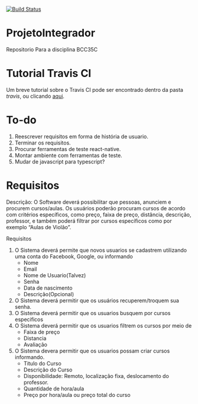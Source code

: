 [![Build Status](https://travis-ci.org/LucasHenriqueP/ProjetoIntegrador.svg?branch=master)](https://travis-ci.org/LucasHenriqueP/ProjetoIntegrador)
# ProjetoIntegrador
Repositorio Para a disciplina BCC35C

# Tutorial Travis CI

Um breve tutorial sobre o Travis CI pode ser encontrado dentro da pasta _travis_, ou clicando [aqui](https://github.com/LucasHenriqueP/ProjetoIntegrador/tree/master/tutorial).


# To-do
1. Reescrever requisitos em forma de história de usuario.
2. Terminar os requisitos.
3. Procurar ferramentas de teste react-native.
4. Montar ambiente com ferramentas de teste.
5. Mudar de javascript para typescript?


# Requisitos


Descrição: O Software deverá possibilitar que pessoas, anunciem e procurem cursos/aulas. Os usuários poderão procuram cursos de acordo com critérios específicos, como preço, faixa de preço, distância, descrição, professor, e também poderá filtrar por cursos específicos como por exemplo “Aulas de Violão”.

Requisitos



1. O Sistema deverá permite que novos usuarios se cadastrem utilizando uma conta do Facebook, Google, ou informando
    *   Nome
    *   Email
    *   Nome de Usuario(Talvez)
    *   Senha
    *   Data de nascimento
    *   Descrição(Opcional)
2. O Sistema deverá permitir que os usuários recuperem/troquem sua senha.
3. O Sistema deverá permitir que os usuarios busquem por cursos especificos
4. O Sistema deverá permitir que os usuarios filtrem os cursos por meio de
    *   Faixa de preço
    *   Distancia
    *   Avaliação
5.  O Sistema devera permitir que os usuarios possam criar cursos informando.
    *   Titulo do Curso
    *   Descrição do Curso
    *   Disponibilidade: Remoto, localização fixa, deslocamento do professor.
    *   Quantidade de hora/aula
    *   Preço por hora/aula ou preço total do curso
    